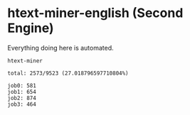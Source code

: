# htext-miner-english (Second Engine)

Everything doing here is automated.

```
htext-miner

total: 2573/9523 (27.018796597710804%)

job0: 581
job1: 654
job2: 874
job3: 464
```